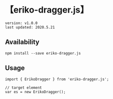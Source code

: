 # 【eriko-dragger.js】

```text=
version: v1.0.0
last updated: 2020.5.21
```

## Availability

```shell=
npm install --save eriko-dragger.js
```

## Usage

```javascript=
import { ErikoDragger } from 'eriko-dragger.js';

// target element
var es = new ErikoDragger();

```